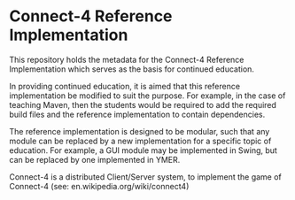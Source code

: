 # Connect-4 Reference Implementation
This repository holds the metadata for the Connect-4 Reference Implementation which serves as the basis for continued education.

In providing continued education, it is aimed that this reference implementation be modified to suit the purpose. For example, in the case of teaching Maven, then the students would be required to add the required build files and the reference implementation to contain dependencies.

The reference implementation is designed to be modular, such that any module can be replaced by a new implementation for a specific topic of education. For example, a GUI module may be implemented in Swing, but can be replaced by one implemented in YMER.

Connect-4 is a distributed Client/Server system, to implement the game of Connect-4 (see: en.wikipedia.org/wiki/connect4)

